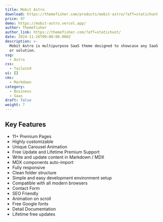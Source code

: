 ```yaml
---
title: Mobit Astro
download: https://themefisher.com/products/mobit-astro/?aff=statichunt
price: 97
demo: https://mobit-astro.vercel.app/
author: Themefisher
author_link: https://themefisher.com/?aff=statichunt/
date: 2024-11-26T00:00:00.000Z
description: >-
  Mobit Astro is multipurpose SaaS theme designed to showcase any SaaS product
  or solution.
ssg:
  - Astro
css:
  - Tailwind
ui: []
cms:
  - Markdown
category:
  - Business
  - Saas
draft: false
weight: 7
---
```

## Key Features

- 11+ Premium Pages
- Highly customizable
- Unique Carousel Animation
- Free Update and Lifetime Premium Support
- Write and update content in Markdown / MDX
- MDX components auto-import
- Fully responsive
- Clean folder structure
- Simple and easy development environment setup
- Compatible with all modern browsers
- Contact Form
- SEO Friendly
- Animation on scroll
- Free Google fonts
- Detail Documentation
- Lifetime free updates
